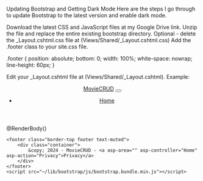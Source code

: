 Updating Bootstrap and Getting Dark Mode
Here are the steps I go through to update Bootstrap to the latest version and enable dark mode.

Download the latest CSS and JavaScript files at my Google Drive link.
Unzip the file and replace the entire existing bootstrap directory.
Optional - delete the _Layout.cshtml.css file at (Views/Shared/_Layout.cshtml.css)
Add the .footer class to your site.css file.

.footer {
  position: absolute;
  bottom: 0;
  width: 100%;
  white-space: nowrap;
  line-height: 60px;
}

Edit your _Layout.cshtml file at (Views/Shared/_Layout.cshtml).
Example:

<!DOCTYPE html>
<html lang="en" data-bs-theme="dark">

<head>
    <meta charset="utf-8" />
    <meta name="viewport" content="width=device-width, initial-scale=1.0" />
    <title>@ViewData["Title"] - MovieCRUD</title>
    <link rel="stylesheet" href="~/lib/bootstrap/css/bootstrap.min.css" />
    <link rel="stylesheet" href="~/css/site.css" asp-append-version="true" />
</head>

<body>
    <header>
        <nav class="navbar navbar-expand-lg bg-body-tertiary shadow">
            <div class="container">
                <a class="navbar-brand" href="/">MovieCRUD</a>
                <button class="navbar-toggler" type="button" data-bs-toggle="collapse" data-bs-target="#navbarNav"
                    aria-controls="navbarNav" aria-expanded="false" aria-label="Toggle navigation">
                    <span class="navbar-toggler-icon"></span>
                </button>
                <div class="collapse navbar-collapse" id="navbarNav">
                    <ul class="navbar-nav ms-auto">
                        <li class="nav-item">
                            <a class="nav-link" href="/">Home</a>
                        </li>
                    </ul>
                </div>
            </div>
        </nav>
    </header>
    <div class="container">
        <main role="main" class="py-3">
            @RenderBody()
        </main>
    </div>

    <footer class="border-top footer text-muted">
        <div class="container">
            &copy; 2024 - MovieCRUD - <a asp-area="" asp-controller="Home" asp-action="Privacy">Privacy</a>
        </div>
    </footer>
    <script src="~/lib/bootstrap/js/bootstrap.bundle.min.js"></script>
</body>

</html>